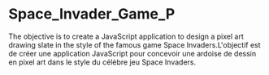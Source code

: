 # Space_Invader_Game_P
The objective is to create a JavaScript application to design a pixel art drawing slate in the style of the famous game Space Invaders.L'objectif est de créer une application JavaScript pour concevoir une ardoise de dessin en pixel art dans le style du célèbre jeu Space Invaders.

